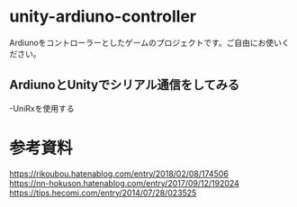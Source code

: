 # unity-ardiuno-controller
Ardiunoをコントローラーとしたゲームのプロジェクトです。ご自由にお使いください。

## ArdiunoとUnityでシリアル通信をしてみる
-UniRxを使用する

# 参考資料
https://rikoubou.hatenablog.com/entry/2018/02/08/174506  
https://nn-hokuson.hatenablog.com/entry/2017/09/12/192024  
https://tips.hecomi.com/entry/2014/07/28/023525  
